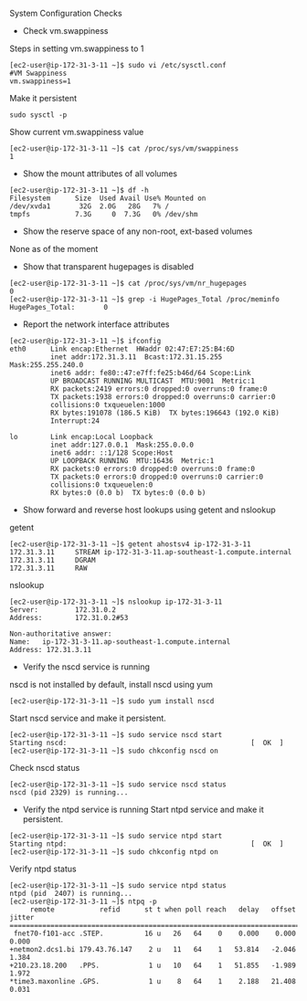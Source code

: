 System Configuration Checks

- Check vm.swappiness

Steps in setting vm.swappiness to 1

```
[ec2-user@ip-172-31-3-11 ~]$ sudo vi /etc/sysctl.conf
#VM Swappiness
vm.swappiness=1
```
Make it persistent
```
sudo sysctl -p
```
Show current vm.swappiness value
```
[ec2-user@ip-172-31-3-11 ~]$ cat /proc/sys/vm/swappiness
1
```
- Show the mount attributes of all volumes
```
[ec2-user@ip-172-31-3-11 ~]$ df -h
Filesystem      Size  Used Avail Use% Mounted on
/dev/xvda1       32G  2.0G   28G   7% /
tmpfs           7.3G     0  7.3G   0% /dev/shm
```
- Show the reserve space of any non-root, ext-based volumes

None as of the moment

- Show that transparent hugepages is disabled
```
[ec2-user@ip-172-31-3-11 ~]$ cat /proc/sys/vm/nr_hugepages
0
[ec2-user@ip-172-31-3-11 ~]$ grep -i HugePages_Total /proc/meminfo
HugePages_Total:       0
```
- Report the network interface attributes
```
[ec2-user@ip-172-31-3-11 ~]$ ifconfig
eth0      Link encap:Ethernet  HWaddr 02:47:E7:25:B4:6D
          inet addr:172.31.3.11  Bcast:172.31.15.255  Mask:255.255.240.0
          inet6 addr: fe80::47:e7ff:fe25:b46d/64 Scope:Link
          UP BROADCAST RUNNING MULTICAST  MTU:9001  Metric:1
          RX packets:2419 errors:0 dropped:0 overruns:0 frame:0
          TX packets:1938 errors:0 dropped:0 overruns:0 carrier:0
          collisions:0 txqueuelen:1000
          RX bytes:191078 (186.5 KiB)  TX bytes:196643 (192.0 KiB)
          Interrupt:24

lo        Link encap:Local Loopback
          inet addr:127.0.0.1  Mask:255.0.0.0
          inet6 addr: ::1/128 Scope:Host
          UP LOOPBACK RUNNING  MTU:16436  Metric:1
          RX packets:0 errors:0 dropped:0 overruns:0 frame:0
          TX packets:0 errors:0 dropped:0 overruns:0 carrier:0
          collisions:0 txqueuelen:0
          RX bytes:0 (0.0 b)  TX bytes:0 (0.0 b)
```
- Show forward and reverse host lookups using getent and nslookup

getent
```
[ec2-user@ip-172-31-3-11 ~]$ getent ahostsv4 ip-172-31-3-11
172.31.3.11     STREAM ip-172-31-3-11.ap-southeast-1.compute.internal
172.31.3.11     DGRAM
172.31.3.11     RAW
```
nslookup
```
[ec2-user@ip-172-31-3-11 ~]$ nslookup ip-172-31-3-11
Server:         172.31.0.2
Address:        172.31.0.2#53

Non-authoritative answer:
Name:   ip-172-31-3-11.ap-southeast-1.compute.internal
Address: 172.31.3.11
```
- Verify the nscd service is running

nscd is not installed by default, install nscd using yum
```
[ec2-user@ip-172-31-3-11 ~]$ sudo yum install nscd
```
Start nscd service and make it persistent.
```
[ec2-user@ip-172-31-3-11 ~]$ sudo service nscd start
Starting nscd:                                             [  OK  ]
[ec2-user@ip-172-31-3-11 ~]$ sudo chkconfig nscd on
```
Check nscd status
```
[ec2-user@ip-172-31-3-11 ~]$ sudo service nscd status
nscd (pid 2329) is running...
```

- Verify the ntpd service is running
Start ntpd service and make it persistent.
```
[ec2-user@ip-172-31-3-11 ~]$ sudo service ntpd start
Starting ntpd:                                             [  OK  ]
[ec2-user@ip-172-31-3-11 ~]$ sudo chkconfig ntpd on
```
Verify ntpd status
```
[ec2-user@ip-172-31-3-11 ~]$ sudo service ntpd status
ntpd (pid  2407) is running...
[ec2-user@ip-172-31-3-11 ~]$ ntpq -p
     remote           refid      st t when poll reach   delay   offset  jitter
==============================================================================
 fnet70-f101-acc .STEP.          16 u   26   64    0    0.000    0.000   0.000
+netmon2.dcs1.bi 179.43.76.147    2 u   11   64    1   53.814   -2.046   1.384
+210.23.18.200   .PPS.            1 u   10   64    1   51.855   -1.989   1.972
*time3.maxonline .GPS.            1 u    8   64    1    2.188   21.408   0.031
```
